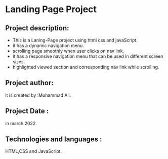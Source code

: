 # Landing Page Project


## Project description:
* This is a Laning-Page project using html css and javaScript. 
* it has a dynamic navigation menu.
* scrolling page smoothly when user clicks on nav link.
* it has a responsive navigation menu that can be used in different screen sizes.
* highlighted viewed section and corresponding nav link while scrolling.

## Project author:
it is created by :Muhammad Ali.

## Project Date :
in march 2022.

## Technologies and languages :
HTML,CSS and JavaScript.